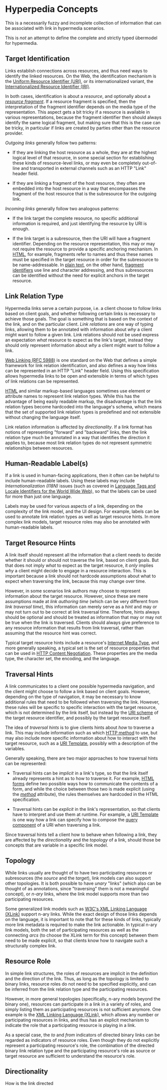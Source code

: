 # Hyperpedia Concepts

This is a necessarily fuzzy and incomplete collection of information that can be associated with link in hypermedia scenarios.

This is _not_ an attempt to define the complete and strictly typed &uuml;bermodel for hypermedia.


## Target Identification

Links establish connections across resources, and thus need ways to identify the linked resources. On the Web, the identification mechanism is the [Uniform Resource Identifier (URI)](http://tools.ietf.org/html/rfc3986), or its internationalized variant, the [Internationalized Resource Identifier (IRI)](http://tools.ietf.org/html/rfc3986).

In both cases, identification is about a _resource_, and optionally about a [_resource fragment_](https://tools.ietf.org/html/rfc3986#section-3.5). If a resource fragment is specified, then the interpretation of the fragment identifier depends on the media type of the representation. This aspect gets a bit tricky if a resource is available in various representations, because the fragment identifier then should always identify the same logical fragment, but making sure that this is the case can be tricky, in particular if links are created by parties other than the resource provider.

_Outgoing links_ generally follow two patterns:

* If they are linking the host resource as a whole, they are at the highest logical level of that resource, in some special section for establishing these kinds of resource-level links, or may even be completely out-of-line and transported in external channels such as an HTTP "Link" header field.

* If they are linking a fragment of the host resource, they often are embedded into the host resource in a way that encompasses the fragment of the host resource that is the subresource for the outgoing link.

_Incoming links_ generally follow two analogous patterns:

* If the link target the complete resource, no specific additional information is required, and just identifying the resource by URI is enough.

* If the link target is a subresource, then the URI will have a fragment identifier. Depending on the resource representation, this may or may not require the resource to provide a specific anchoring mechanism. In [HTML](formats/HTML.md), for example, fragments refer to names and thus these names must be specified in the target resource in order for the subresource to be name-addressable. In [plain text](https://tools.ietf.org/html/rfc2046#section-4.1), on the other hand, [fragment identifiers](https://tools.ietf.org/html/rfc5147) use line and character addressing, and thus subresources can be identified without the need for explicit anchors in the target resource.


## Link Relation Type

Hypermedia links serve a certain purpose, i.e. a client choose to follow links based on client goals, and whether following certain links is necessary to achieve those goals. The goal is something that is based on the context of the link, and on the particular client. _Link relations_ are one way of typing links, allowing them to be annotated with information about _why_ a client might want to follow a given link. Link relations should not be used express an expectation _what_ resource to expect as the link's target, instead they should only represent information about _why_ a client might want to follow a link.

[Web Linking (RFC 5988)](http://tools.ietf.org/html/rfc5988) is one standard on the Web that defines a simple framework for link relation identification, and also defines a way how links can be represented in an HTTP "Link" header field. Using this specification allows hypermedia links to be open and extensible in terms of which types of link relations can be represented.

[HTML](formats/HTML.md) and similar markup-based languages sometimes use element or attribute names to represent link relation types. While this has the advantage of being easily readable markup, the disadvantage is that the link relation types become hardcoded into the language's schema, which means that the set of supported link relation types is predefined and not extensible without changing the language itself.

Link relation information is affected by _directionality_. If a link format has notions of representing "forward" and "backward" links, then the link relation type much be annotated in a way that identifies the direction it applies to, because most link relation types do not represent symmetric relationships between resources.


## Human-Readable Label(s)

If a link is used in human-facing applications, then it often can be helpful to include human-readable labels. Using these labels may include *Internationalization (I18N)* issues (such as covered in [Language Tags and Locale Identifiers for the World Wide Web](http://www.w3.org/TR/ltli/)), so that the labels can be used for more than just one language.

Labels may be used for various aspects of a link, depending on the complexity of the link model, and the UI design. For example, labels can be used to annotate link relation types as well as target resource hints. In more complex link models, target resource roles may also be annotated with human-readable labels.


## Target Resource Hints

A link itself should represent all the information that a client needs to decide whether it should or should not traverse the link, based on client goals. But that does not imply _what_ to expect as the target resource, it _only_ implies _why_ a client might decide to engage in a resource interaction. This is important because a link should not hardcode assumptions about what to expect when traversing the link, because this may change over time.

However, in some scenarios link authors may choose to represent information about the target resource. However, since these are mere assumptions made at _link authoring time_ (which can be very different from _link traversal time_), this information can merely serve as a _hint_ and may or may not turn out to be correct at link traversal time. Therefore, hints always should be optional and should be treated as information that may or may not be true when the link is traversed. Clients should always give preference to any resource information that results from link traversal, rather than assuming that the resource hint was correct.

Typical target resource hints include a resource's [Internet Media Type](https://tools.ietf.org/html/rfc6838), and more generally speaking, a typical set is the set of resource properties that can be used in [HTTP Content Negotiation](https://tools.ietf.org/html/rfc7231#section-5.3). These properties are the media type, the character set, the encoding, and the language.


## Traversal Hints

A link communicates to a client one possible hypermedia navigation, and the client might choose to follow a link based on client goals. However, depending on the type of navigation, it may be necessary to know additional rules that need to be followed when traversing the link. However, these rules will be specific to specific interaction with the target resource, which is not determined by the link itself, but instead by the [URI scheme](https://tools.ietf.org/html/rfc3986#section-3.1) of the target resource identifier, and possibly by the target resource itself.

The idea of _traversal hints_ is to give clients hints about _how_ to traverse a link. This may include information such as which [HTTP method](https://tools.ietf.org/html/rfc7231#section-4) to use, but may also include more specific information about how to interact with the target resource, such as a [URI Template](http://tools.ietf.org/html/rfc6570), possibly with a description of the variables.

Generally speaking, there are two major approaches to how traversal hints can be represented:

* Traversal hints can be _implicit_ in a link's type, so that the link itself already represents a hint as to how to traverse it. For example, [HTML forms](http://www.w3.org/TR/html401/interact/forms.html#submit-format) define two possible ways how to communicate the contents of a form, and while the choice between those two is made explicit (using the [_method_](http://www.w3.org/TR/html401/interact/forms.html#adef-method) attribute), the rules themselves are hardcoded in the HTML specification.

* Traversal hints can be _explicit_ in the link's representation, so that clients have to interpret and use them at runtime. For example, a [URI Template](http://tools.ietf.org/html/rfc6570) is one way how a link can specify how to compose the [query component](https://tools.ietf.org/html/rfc3986#section-3.4) of a URI when traversing a link.

Since traversal hints tell a client how to behave when following a link, they are affected by the _directionality_ and the _topology_ of a link, should those be concepts that are variable in a specific link model.


## Topology

While links usually are thought of to have two participating resources or subresources (the _source_ and the _target_), link models can also support other topologies. It is both possible to have _unary_ "links" (which also can be thought of as annotations, since "traversing" them is not a meaningful concept), or _n-ary_ links, where the link model supports more than two participating resources.

Some generalized link models such as [W3C's XML Linking Language (XLink)](formats/XLink.md) support n-ary links. While the exact design of those links depends on the language, it is important to note that for these kinds of links, typically more link metadata is required to make the link actionable. In typical n-ary link models, both the set of participating resources as well as the connecting _arcs_ (to choose the XLink term for this concept) between them need to be made explicit, so that clients know how to navigate such a structurally complex link.


## Resource Role

In simple link structures, the roles of resources are implicit in the definition and the direction of the link. Thus, as long as the topology is limited to binary links, resource roles do not need to be specified explicitly, and can be inferred from the link relation type and the participating resources.

However, in more general topologies (specifically, n-ary models beyond the binary one), resources can participate in a link in a variety of roles, and simply listing them as participating resources is not sufficient anymore. One example is the [XML Linking Language (XLink)](formats/XLink.md), which allows any number or participating resources in links, and thus has an explicit mechanism to indicate the role that a participating resource is playing in a link.

As a special case, the _to_ and _from_ indicators of directed binary links can be regarded as indicators of resource roles. Even though they do not explicitly represent a participating resource's role, the combination of the directed binary link relation type and the participating resource's role as source or target resource are sufficient to understand the resource's role.


## Directionality

How is the link directed 

